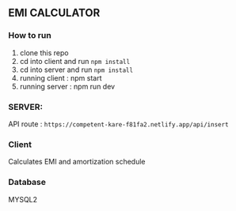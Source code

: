 ## EMI CALCULATOR

### How to run
1. clone this repo
2. cd into client and run `npm install`
3. cd into server and run `npm install`
4. running client : npm start
5. running server : npm run dev

### SERVER: 

API route : 
`https://competent-kare-f81fa2.netlify.app/api/insert`

### Client
Calculates EMI and amortization schedule

### Database
MYSQL2


